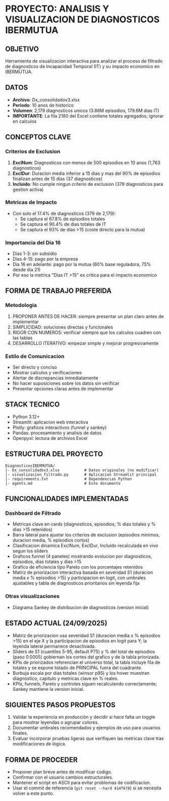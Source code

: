 # PROYECTO: ANALISIS Y VISUALIZACION DE DIAGNOSTICOS IBERMUTUA

## OBJETIVO
Herramienta de visualizacion interactiva para analizar el proceso de filtrado de diagnosticos de Incapacidad Temporal (IT) y su impacto economico en IBERMUTUA.

## DATOS
- **Archivo**: Dx_consolidadov3.xlsx
- **Periodo**: 10 anos de historico
- **Volumen**: 2,179 diagnosticos unicos (3.86M episodios, 179.6M dias IT)
- **IMPORTANTE**: La fila 2180 del Excel contiene totales agregados; ignorar en calculos

## CONCEPTOS CLAVE

### Criterios de Exclusion
1. **ExclNum**: Diagnosticos con menos de 500 episodios en 10 anos (1,763 diagnosticos)
2. **ExclDur**: Duracion media inferior a 15 dias y mas del 90% de episodios finalizan antes de 15 dias (37 diagnosticos)
3. **Incluido**: No cumple ningun criterio de exclusion (379 diagnosticos para gestion activa)

### Metricas de Impacto
- Con solo el 17.4% de diagnosticos (379 de 2,179):
  - Se captura el 67.8% de episodios totales
  - Se captura el 90.4% de dias totales de IT
  - Se captura el 93% de dias >15 (coste directo para la mutua)

### Importancia del Dia 16
- Dias 1-3: sin subsidio
- Dias 4-15: pago por la empresa
- Dia 16 en adelante: pago por la mutua (60% base reguladora, 75% desde dia 21)
- Por eso la metrica "Dias IT >15" es critica para el impacto economico

## FORMA DE TRABAJO PREFERIDA

### Metodologia
1. PROPONER ANTES DE HACER: siempre presentar un plan claro antes de implementar
2. SIMPLICIDAD: soluciones directas y funcionales
3. RIGOR CON NUMEROS: verificar siempre que los calculos cuadren con las tablas
4. DESARROLLO ITERATIVO: empezar simple y mejorar progresivamente

### Estilo de Comunicacion
- Ser directo y conciso
- Mostrar calculos y verificaciones
- Alertar de discrepancias inmediatamente
- No hacer suposiciones sobre los datos sin verificar
- Presentar opciones claras antes de implementar

## STACK TECNICO
- Python 3.12+
- Streamlit: aplicacion web interactiva
- Plotly: graficos interactivos (funnel y sankey)
- Pandas: procesamiento y analisis de datos
- Openpyxl: lectura de archivos Excel

## ESTRUCTURA DEL PROYECTO
```
DiagnosticosIBERMUTUA/
|- Dx_consolidadov3.xlsx           # Datos originales (no modificar)
|- visualizacion_filtrado.py       # Aplicacion Streamlit principal
|- requirements.txt                # Dependencias Python
|- agents.md                       # Este documento
```

## FUNCIONALIDADES IMPLEMENTADAS

### Dashboard de Filtrado
- Metricas clave en cards (diagnosticos, episodios, % dias totales y % dias >15 retenidos)
- Barra lateral para ajustar los criterios de exclusion (episodios minimos, duracion media, % episodios cortos)
- Clasificacion dinamica ExclNum, ExclDur, Incluido recalculada en vivo segun los sliders
- Graficos funnel (4 paneles) mostrando evolucion por diagnosticos, episodios, dias totales y dias >15
- Grafico de eficiencia tipo Pareto con los porcentajes retenidos
- Matriz de priorizacion interactiva basada en severidad S1 (duracion media x % episodios >15) y participacion en logit, con umbrales ajustables y tabla de diagnosticos prioritarios sin leyenda fija

### Otras visualizaciones
- Diagrama Sankey de distribucion de diagnosticos (version inicial)

## ESTADO ACTUAL (24/09/2025)
- Matriz de priorizacion usa severidad S1 (duracion media x % episodios >15) en el eje X y la participacion de episodios en logit para Y; la leyenda lateral permanece desactivada.
- Sliders de S1 (cuantiles 5-95, default P75) y % del total de episodios (paso 0.0005) gobiernan los cortes del grafico y de la tabla priorizada.
- KPIs de priorizados referencian el universo total, la tabla incluye fila de totales y se expone listado de PRINCIPAL fuera del cuadrante.
- Burbuja escala por dias totales (winsor p95) y los hover muestran diagnostico, capitulo y metricas clave en % reales.
- KPIs, funnels, Pareto y controles siguen recalculando correctamente; Sankey mantiene la version inicial.

## SIGUIENTES PASOS PROPUESTOS
1. Validar la experiencia en producción y decidir si hace falta un toggle para mostrar leyendas o agrupar colores.
2. Documentar umbrales recomendados y ejemplos de uso para usuarios finales.
3. Evaluar incorporar pruebas ligeras que verifiquen las metricas clave tras modificaciones de lógica.

## FORMA DE PROCEDER
- Proponer plan breve antes de modificar codigo.
- Confirmar con el usuario cambios estructurales.
- Mantener el script en ASCII para evitar problemas de codificacion.
- Usar el commit de referencia (`git reset --hard 414f678`) si se necesita volver a este punto.
